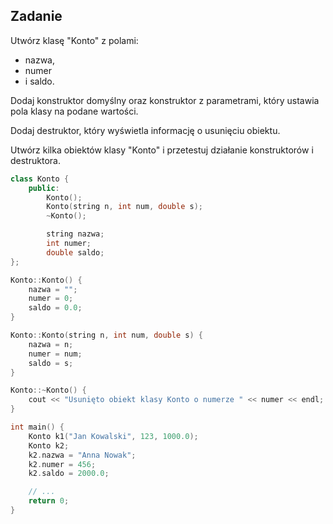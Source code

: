 ## Zadanie

Utwórz klasę "Konto" z polami: 
- nazwa, 
- numer 
- i saldo.

Dodaj konstruktor domyślny oraz konstruktor z parametrami, który ustawia pola klasy na podane wartości.

Dodaj destruktor, który wyświetla informację o usunięciu obiektu.

Utwórz kilka obiektów klasy "Konto" i przetestuj działanie konstruktorów i destruktora.

```cpp
class Konto {
    public:
        Konto();
        Konto(string n, int num, double s);
        ~Konto();

        string nazwa;
        int numer;
        double saldo;
};

Konto::Konto() {
    nazwa = "";
    numer = 0;
    saldo = 0.0;
}

Konto::Konto(string n, int num, double s) {
    nazwa = n;
    numer = num;
    saldo = s;
}

Konto::~Konto() {
    cout << "Usunięto obiekt klasy Konto o numerze " << numer << endl;
}

int main() {
    Konto k1("Jan Kowalski", 123, 1000.0);
    Konto k2;
    k2.nazwa = "Anna Nowak";
    k2.numer = 456;
    k2.saldo = 2000.0;

    // ...
    return 0;
}
```
